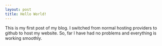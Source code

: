 ```yaml
---
layout: post
title: Hello World!
---
```


This is my first post of my blog. I switched from normal hosting providers to github to host my website.
So, far I have had no problems and everything is working smoothly.
